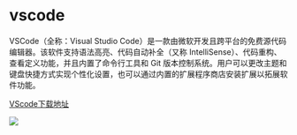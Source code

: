 # vscode
VSCode（全称：Visual Studio Code）是一款由微软开发且跨平台的免费源代码编辑器。该软件支持语法高亮、代码自动补全（又称 IntelliSense）、代码重构、查看定义功能，并且内置了命令行工具和 Git 版本控制系统。用户可以更改主题和键盘快捷方式实现个性化设置，也可以通过内置的扩展程序商店安装扩展以拓展软件功能。

[VScode下载地址](https://code.visualstudio.com/)


![](https://www.runoob.com/wp-content/uploads/2021/08/home-screenshot-mac-lg-2x.png)